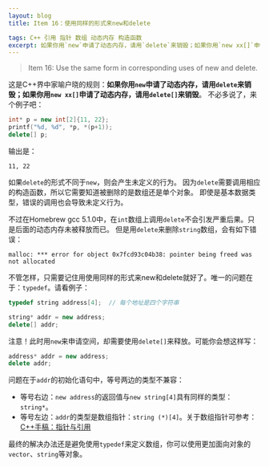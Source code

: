 ```yaml
---
layout: blog
title: Item 16：使用同样的形式来new和delete

tags: C++ 引用 指针 数组 动态内存 构造函数
excerpt: 如果你用`new`申请了动态内存，请用`delete`来销毁；如果你用`new xx[]`申请了动态内存，请用`delete[]`来销毁。
---
```


> Item 16: Use the same form in corresponding uses of new and delete.

这是C++界中家喻户晓的规则：**如果你用`new`申请了动态内存，请用`delete`来销毁；如果你用`new xx[]`申请了动态内存，请用`delete[]`来销毁**。
不必多说了，来个例子吧：

```cpp
int* p = new int[2]{11, 22};
printf("%d, %d", *p, *(p+1));
delete[] p;
```

输出是：

```
11, 22
```

如果`delete`的形式不同于`new`，则会产生未定义的行为。
因为`delete`需要调用相应的构造函数，所以它需要知道被删除的是数组还是单个对象。
即使是基本数据类型，错误的调用也会导致未定义行为。

不过在Homebrew gcc 5.1.0中，在`int`数组上调用`delete`不会引发严重后果。只是后面的动态内存未被释放而已。
但是用`delete`来删除`string`数组，会有如下错误：

```
malloc: *** error for object 0x7fcd93c04b38: pointer being freed was not allocated
```

不管怎样，只需要记住用使用同样的形式来new和delete就好了。唯一的问题在于：`typedef`。请看例子：

```cpp
typedef string address[4];  // 每个地址是四个字符串

string* addr = new address;
delete[] addr;
```

注意！此时用`new`来申请空间，却需要使用`delete[]`来释放。可能你会想这样写：

```cpp
address* addr = new address;
delete addr;
```

问题在于`addr`的初始化语句中，等号两边的类型不兼容：

* 等号右边：`new address`的返回值与`new string[4]`具有同样的类型：`string*`。
* 等号左边：`addr`的类型是数组指针：`string (*)[4]`。关于数组指针可参考：[C++手稿：指针与引用][pointers]

最终的解决办法还是避免使用`typedef`来定义数组，你可以使用更加面向对象的`vector`、`string`等对象。

[pointers]: /2015/07/05/cpp-pointers-and-references.html
